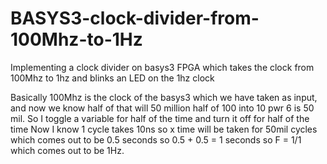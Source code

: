# BASYS3-clock-divider-from-100Mhz-to-1Hz
Implementing a clock divider on basys3 FPGA which takes the clock from 100Mhz to 1hz and blinks an LED on the 1hz clock


Basically 100Mhz is the clock of the basys3 which we have taken as input, and now we know half of that will 50 million half of 100 into 10 pwr 6 is 50 mil.
So I toggle a variable for half of the time and turn it off for half of the time
Now I know 1 cycle takes 10ns so x time will be taken for 50mil cycles which comes out to be 0.5 seconds
so 0.5 + 0.5 = 1 seconds
so F = 1/1 which comes out to be 1Hz.
